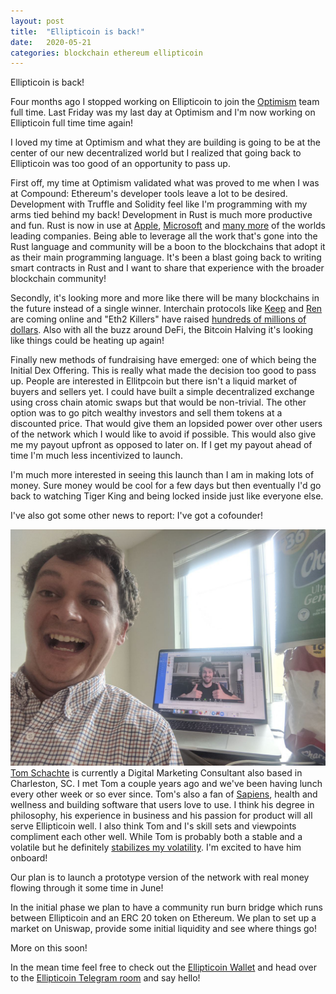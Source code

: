 ```yaml
---
layout: post
title:  "Ellipticoin is back!"
date:   2020-05-21
categories: blockchain ethereum ellipticoin
---
```

Ellipticoin is back!

Four months ago I stopped working on Ellipticoin to join the
[Optimism](https://optimism.io/) team full time. Last Friday was my last day at
Optimism and I'm now working on Ellipticoin full time time again!

I loved my time at Optimism and what they are building is going to be at the
center of our new decentralized world but I realized that going back to
Ellipticoin was too good of an opportunity to pass up.

First off, my time at Optimism validated what was proved to me when I
was at Compound: Ethereum's developer tools leave a lot to be desired.
Development with Truffle and Solidity feel like I'm programming with my arms
tied behind my back! Development in Rust is much more productive and fun. Rust
is now in use at
[Apple](https://jobs.apple.com/en-us/details/200144575/software-engineer-networking-privacy-edmonton-canada),
[Microsoft](https://blogs.windows.com/windowsdeveloper/2020/04/30/rust-winrt-public-preview/)
and [many more](https://www.rust-lang.org/production) of the worlds leading
companies.  Being able to leverage all the work that's gone into the Rust
language and community will be a boon to the blockchains that adopt it as their
main programming language. It's been a blast going back to writing smart
contracts in Rust and I want to share that experience with the broader
blockchain community!

Secondly, it's looking more and more like there will be many blockchains in the
future instead of a single winner. Interchain protocols like
[Keep](https://keep.network/) and [Ren](https://renproject.io/) are coming
online and "Eth2 Killers" have raised [hundreds of millions of dollars](https://messari.io/article/fire-before-growth-the-likely-fate-of-ethereum-killers-by-chris-burniske). Also
with all the buzz around DeFi, the Bitcoin Halving  it's looking like things
could be heating up again!

Finally new methods of fundraising have emerged: one of which being the Initial
Dex Offering. This is really what made the decision too good to pass up. People
are interested in Ellitpcoin but there isn't a liquid market of buyers and
sellers yet. I could have built a simple decentralized exchange using cross
chain atomic swaps but that would be non-trivial. The other option was to go
pitch wealthy investors and sell them tokens at a discounted price. That would
give them an lopsided power over other users of the network which I would like
to avoid if possible. This would also give me my payout upfront as opposed
to later on. If I get my payout ahead of time I'm much less incentivized to
launch.

I'm much more interested in seeing this launch than I am in making lots of
money. Sure money would be cool for a few days but then eventually I'd go back
to watching Tiger King and being locked inside just like everyone else.

I've also got some other news to report: I've got a cofounder!

![Mason and Tom](/images/mason-and-tom.jpg)
[Tom
Schachte](https://twitter.com/tomschachte?lang=en) is currently a Digital
Marketing Consultant also based in Charleston, SC. I met Tom a couple years ago
and we've been having lunch every other week or so ever since. Tom's also a fan
of [Sapiens](https://www.ynharari.com/book/sapiens/), health and wellness and
building software that users love to use. I think his degree in philosophy, his
experience in business and his passion for product will all serve Ellipticoin
well. I also think Tom and I's skill sets and viewpoints compliment each other
well. While Tom is probably both a stable and a volatile but he definitely
[stabilizes my volatility](https://www.youtube.com/watch?v=ztmUUkuVWjk). I'm
excited to have him onboard!

Our plan is to launch a prototype version of the network with real money flowing through it some time in June!

In the initial phase we plan to have a community run burn bridge which runs between Ellipticoin and an ERC 20 token on Ethereum. We plan to set up a market on Uniswap, provide some initial liquidity and see where things go!

More on this soon!

In the mean time feel free to check out the [Ellipticoin Wallet](https://wallet.ellipticoin.org/) and head over to the [Ellipticoin Telegram room](https://t.me/ellipticoin) and say hello!
